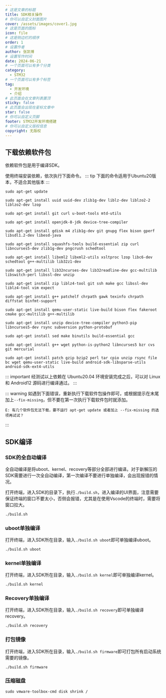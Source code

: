 ```yaml
---
# 这是文章的标题
title: SDK相关操作
# 你可以自定义封面图片
cover: /assets/images/cover1.jpg
# 这是页面的图标
icon: file
# 这是侧边栏的顺序
order: 1
# 设置作者
author: 张凯博
# 设置写作时间
date: 2024-06-21
# 一个页面可以有多个分类
category:
  - STM32
# 一个页面可以有多个标签
tag:
  - 开发环境
  - 介绍
# 此页面会在文章列表置顶
sticky: false
# 此页面会出现在星标文章中
star: false
# 你可以自定义页脚
footer: STM32开发环境搭建
# 你可以自定义版权信息
copyright: 无版权
---
```

## 下载依赖软件包
依赖软件包是用于编译SDK。

使用终端安装依赖，依次执行下面命令。
::: tip
下面的命令适用于Ubuntu20版本，不适合其他版本
:::

```
sudo apt-get update
```
```
sudo apt-get install uuid uuid-dev zlib1g-dev liblz-dev liblzo2-2 liblzo2-dev lzop
```
```
sudo apt-get install git curl u-boot-tools mtd-utils
```
```
sudo apt-get install openjdk-8-jdk device-tree-compiler
```
```
sudo apt-get install gdisk m4 zlib1g-dev git gnupg flex bison gperf libsdl1.2-dev libesd-java
```
```
sudo apt-get install squashfs-tools build-essential zip curl libncurses5-dev zlib1g-dev pngcrush schedtool
```
```
sudo apt-get install libxml2 libxml2-utils xsltproc lzop libc6-dev schedtool g++-multilib lib32z1-dev
```
```
sudo apt-get install lib32ncurses-dev lib32readline-dev gcc-multilib libswitch-perl libssl-dev unzip
```
```
sudo apt-get install zip liblz4-tool git ssh make gcc libssl-dev liblz4-tool vim expect
```
```
sudo apt-get install g++ patchelf chrpath gawk texinfo chrpath diffstat binfmt-support
```
```
sudo apt-get install qemu-user-static live-build bison flex fakeroot cmake gcc-multilib g++-multilib
```
```
sudo apt-get install unzip device-tree-compiler python3-pip libncurses5-dev rsync subversion python-protobuf
```
```
sudo apt-get install sed make binutils build-essential gcc
```
```
sudo apt-get install g++ wget python-is-python2 libncurses5 bzr cvs git mercurial
```
```
sudo apt-get install patch gzip bzip2 perl tar cpio unzip rsync file bc wget qemu-user-static live-build android-sdk-libsparse-utils android-sdk-ext4-utils
```
::: important
经测试以上依赖在 Ubuntu20.04 环境安装完成之后，可以对 Linux 和 Android12 源码进行编译通过。
:::

::: warning
如遇到下面错误，重新执行下载软件包操作即可，或根据提示在末尾加上`--fix-missing`，但不要在第一次执行下载软件包时就添加。
```
E: 有几个软件包无法下载，要不运行 apt-get update 或者加上 --fix-missing 的选项再试试？
```
:::

## SDK编译
### SDK的全自动编译
全自动编译是将uboot、kernel、recovery等部分全部进行编译。对于新解压的SDK需要进行一次全自动编译，第一次编译不要进行单独编译，会出现报错的情况。

打开终端，进入SDK的目录下，执行`./build.sh`，进入编译的UI界面，注意需要保证终端的窗口不要太小，否侧会报错，尤其是在使用Vscode的终端时，需要将窗口拉大。

```sh
./build.sh
```

### uboot单独编译
打开终端，进入SDK所在目录，输入`./build.sh uboot`即可单独编译uboot。

```sh
./build.sh uboot
```

### kernel单独编译
打开终端，进入SDK所在目录，输入`./build.sh kernel`即可单独编译kernel。

```sh
./build.sh kernel
```

### Recovery单独编译
打开终端，进入SDK所在目录，输入`./build.sh recovery`即可单独编译recovery。

```sh
./build.sh recovery
```

### 打包镜像
打开终端，进入SDK所在目录，输入`./build.sh firmware`即可打包所有启动系统需要的镜像。

```sh
./build.sh firmware
```

### 压缩磁盘
```
sudo vmware-toolbox-cmd disk shrink /
```

